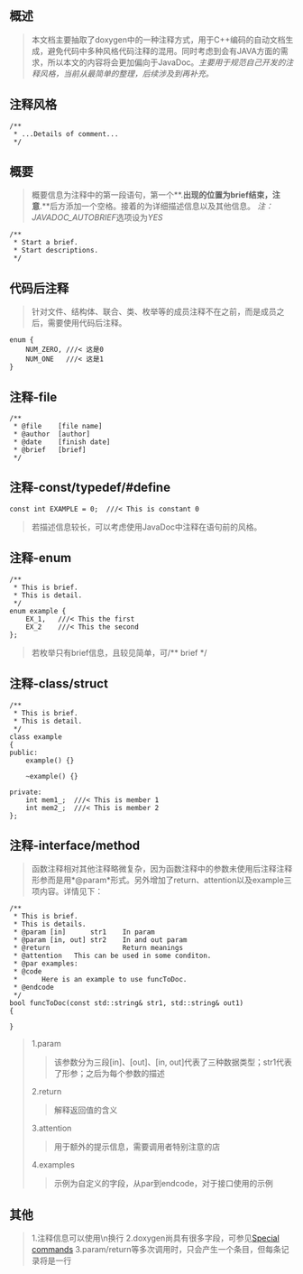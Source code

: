 ## 概述
>   本文档主要抽取了doxygen中的一种注释方式，用于C++编码的自动文档生成，避免代码中多种风格代码注释的混用。同时考虑到会有JAVA方面的需求，所以本文的内容将会更加偏向于JavaDoc。*主要用于规范自己开发的注释风格，当前从最简单的整理，后续涉及到再补充。*
## 注释风格
```
/** 
 * ...Details of comment...
 */
```
## 概要
>   概要信息为注释中的第一段语句，第一个**.**出现的位置为brief结束，注意**.**后方添加一个空格。接着的为详细描述信息以及其他信息。
>   *注：JAVADOC_AUTOBRIEF*选项设为*YES*

```
/**
 * Start a brief. 
 * Start descriptions.
 */
```
## 代码后注释
>   针对文件、结构体、联合、类、枚举等的成员注释不在之前，而是成员之后，需要使用代码后注释。

```
enum {
    NUM_ZERO, ///< 这是0
    NUM_ONE   ///< 这是1
}
```
## 注释-file
```
/**
 * @file    [file name]
 * @author  [author]
 * @date    [finish date]
 * @brief   [brief]
 */
```
## 注释-const/typedef/#define
```
const int EXAMPLE = 0;  ///< This is constant 0
```
>   若描述信息较长，可以考虑使用JavaDoc中注释在语句前的风格。
## 注释-enum
```
/**
 * This is brief.
 * This is detail.
 */
enum example {
    EX_1,   ///< This the first
    EX_2    ///< This the second
};
```
>   若枚举只有brief信息，且较见简单，可/** brief */
## 注释-class/struct
```
/**
 * This is brief.
 * This is detail.
 */
class example
{
public:
    example() {}

    ~example() {}

private:
    int mem1_;  ///< This is member 1
    int mem2_;  ///< This is member 2
};
```
## 注释-interface/method
>   函数注释相对其他注释略微复杂，因为函数注释中的参数未使用后注释注释形参而是用*@param*形式。另外增加了return、attention以及example三项内容。详情见下：

```
/**
 * This is brief.
 * This is details.
 * @param [in]      str1    In param
 * @param [in, out] str2    In and out param
 * @return                  Return meanings
 * @attention   This can be used in some conditon.
 * @par examples:
 * @code
 *      Here is an example to use funcToDoc.
 * @endcode
 */
bool funcToDoc(const std::string& str1, std::string& out1)
{

}
```
>   1.param
>   >   该参数分为三段[in]、[out]、[in, out]代表了三种数据类型；str1代表了形参；之后为每个参数的描述
>  
>   2.return
>   >   解释返回值的含义
>  
>   3.attention
>   >   用于额外的提示信息，需要调用者特别注意的店
>   
>   4.examples
>   >   示例为自定义的字段，从par到endcode，对于接口使用的示例

## 其他
>   1.注释信息可以使用\n换行
>   2.doxygen尚具有很多字段，可参见[Special commands][1]
>   3.param/return等多次调用时，只会产生一个条目，但每条记录将是一行


[1]:http://www.stack.nl/~dimitri/doxygen/manual/commands.html